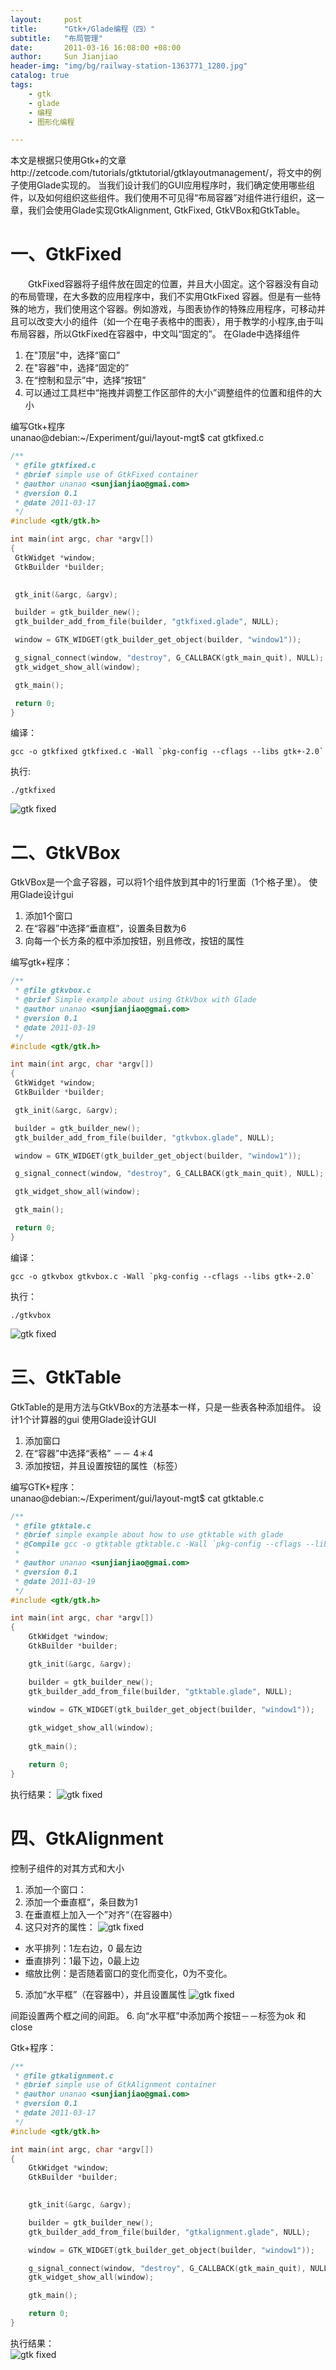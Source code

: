 ```yaml
---
layout:     post
title:      "Gtk+/Glade编程（四）"  
subtitle:   "布局管理"
date:       2011-03-16 16:08:00 +08:00
author:     Sun Jianjiao
header-img: "img/bg/railway-station-1363771_1280.jpg"
catalog: true
tags:
    - gtk
    - glade
    - 编程
    - 图形化编程

---
```


本文是根据只使用Gtk+的文章http://zetcode.com/tutorials/gtktutorial/gtklayoutmanagement/，将文中的例子使用Glade实现的。
    当我们设计我们的GUI应用程序时，我们确定使用哪些组件，以及如何组织这些组件。我们使用不可见得“布局容器”对组件进行组织，这一章，我们会使用Glade实现GtkAlignment, GtkFixed, GtkVBox和GtkTable。

# 一、GtkFixed  
　　GtkFixed容器将子组件放在固定的位置，并且大小固定。这个容器没有自动的布局管理，在大多数的应用程序中，我们不实用GtkFixed 容器。但是有一些特殊的地方，我们使用这个容器。例如游戏，与图表协作的特殊应用程序，可移动并且可以改变大小的组件（如一个在电子表格中的图表），用于教学的小程序,由于叫布局容器，所以GtkFixed在容器中，中文叫“固定的”。
在Glade中选择组件
1. 在"顶层"中，选择“窗口”
2. 在"容器"中，选择“固定的”
3. 在“控制和显示”中，选择“按钮”
4. 可以通过工具栏中“拖拽并调整工作区部件的大小”调整组件的位置和组件的大小

编写Gtk+程序  
unanao@debian:~/Experiment/gui/layout-mgt$ cat gtkfixed.c 

```c
/**
 * @file gtkfixed.c
 * @brief simple use of GtkFixed container 
 * @author unanao <sunjianjiao@gmai.com>
 * @version 0.1
 * @date 2011-03-17
 */
#include <gtk/gtk.h>

int main(int argc, char *argv[])
{
 GtkWidget *window;
 GtkBuilder *builder;
 

 gtk_init(&argc, &argv);

 builder = gtk_builder_new();
 gtk_builder_add_from_file(builder, "gtkfixed.glade", NULL);

 window = GTK_WIDGET(gtk_builder_get_object(builder, "window1"));

 g_signal_connect(window, "destroy", G_CALLBACK(gtk_main_quit), NULL); 
 gtk_widget_show_all(window);

 gtk_main();

 return 0;
}
```  
编译：  

```
gcc -o gtkfixed gtkfixed.c -Wall `pkg-config --cflags --libs gtk+-2.0`
```  
执行:  

```
./gtkfixed
```
![gtk fixed](/img/post/gtk/4-1-gtkfixed.png)
 

# 二、GtkVBox
GtkVBox是一个盒子容器，可以将1个组件放到其中的1行里面（1个格子里）。
使用Glade设计gui
1. 添加1个窗口
2. 在“容器”中选择“垂直框”，设置条目数为6
3. 向每一个长方条的框中添加按钮，别且修改，按钮的属性

编写gtk+程序：  

```c
/**
 * @file gtkvbox.c
 * @brief Simple example about using GtkVbox with Glade
 * @author unanao <sunjianjiao@gmai.com>
 * @version 0.1
 * @date 2011-03-19
 */
#include <gtk/gtk.h>

int main(int argc, char *argv[])
{
 GtkWidget *window;
 GtkBuilder *builder;

 gtk_init(&argc, &argv);

 builder = gtk_builder_new();
 gtk_builder_add_from_file(builder, "gtkvbox.glade", NULL);

 window = GTK_WIDGET(gtk_builder_get_object(builder, "window1"));

 g_signal_connect(window, "destroy", G_CALLBACK(gtk_main_quit), NULL);

 gtk_widget_show_all(window);

 gtk_main();

 return 0;
}
```  
编译：  

```
gcc -o gtkvbox gtkvbox.c -Wall `pkg-config --cflags --libs gtk+-2.0`
```  
执行：  

```
./gtkvbox
```
![gtk fixed](/img/post/gtk/4-2-gtkvbox.png)

# 三、GtkTable
GtkTable的是用方法与GtkVBox的方法基本一样，只是一些表各种添加组件。
设计1个计算器的gui
使用Glade设计GUI
1. 添加窗口
2. 在“容器”中选择“表格” －－ 4＊4
3. 添加按钮，并且设置按钮的属性（标签）

编写GTK+程序：  
unanao@debian:~/Experiment/gui/layout-mgt$ cat gtktable.c

```c
/**
 * @file gtktale.c
 * @brief simple example about how to use gtktable with glade
 * @Compile gcc -o gtktable gtktable.c -Wall `pkg-config --cflags --libs gtk+-2.0`
 *
 * @author unanao <sunjianjiao@gmai.com>
 * @version 0.1
 * @date 2011-03-19
 */
#include <gtk/gtk.h>

int main(int argc, char *argv[])
{
    GtkWidget *window;
    GtkBuilder *builder;

    gtk_init(&argc, &argv);

    builder = gtk_builder_new();
    gtk_builder_add_from_file(builder, "gtktable.glade", NULL);

    window = GTK_WIDGET(gtk_builder_get_object(builder, "window1"));
    
    gtk_widget_show_all(window);
    
    gtk_main();

    return 0;
}
```  

执行结果：
![gtk fixed](/img/post/gtk/4-3-table.png)

# 四、GtkAlignment
控制子组件的对其方式和大小
1. 添加一个窗口：
2. 添加一个垂直框“，条目数为1
3. 在垂直框上加入一个”对齐“（在容器中）
4. 这只对齐的属性：
![gtk fixed](/img/post/gtk/4-4-align.png)

* 水平排列：1左右边，0 最左边
* 垂直排列：1最下边，0最上边
* 缩放比例：是否随着窗口的变化而变化，0为不变化。

5. 添加“水平框”（在容器中），并且设置属性
![gtk fixed](/img/post/gtk/4-5-horizon.png)
 
间距设置两个框之间的间距。
6. 向“水平框”中添加两个按钮－－标签为ok 和 close

Gtk+程序：  

```c
/**
 * @file gtkalignment.c
 * @brief simple use of GtkAlignment container 
 * @author unanao <sunjianjiao@gmai.com>
 * @version 0.1
 * @date 2011-03-17
 */
#include <gtk/gtk.h>

int main(int argc, char *argv[])
{
    GtkWidget *window;
    GtkBuilder *builder;
    

    gtk_init(&argc, &argv);

    builder = gtk_builder_new();
    gtk_builder_add_from_file(builder, "gtkalignment.glade", NULL);

    window = GTK_WIDGET(gtk_builder_get_object(builder, "window1"));

    g_signal_connect(window, "destroy", G_CALLBACK(gtk_main_quit), NULL);    
    gtk_widget_show_all(window);

    gtk_main();

    return 0;
}
```

执行结果：  
![gtk fixed](/img/post/gtk/4-6-horizon-button.png)
